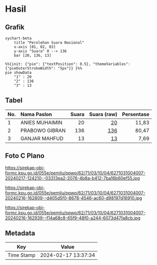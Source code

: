 # Hasil

## Grafik

```mermaid
xychart-beta
    title "Perolehan Suara Nasional"
    x-axis [01, 02, 03]
    y-axis "Suara" 0 --> 136
    bar [20, 136, 13]
```

```mermaid
%%{init: {"pie": {"textPosition": 0.5}, "themeVariables": {"pieOuterStrokeWidth": "5px"}} }%%
pie showData
    "1" : 20
    "2" : 136
    "3" : 13
```

## Tabel

| No. | Nama Paslon    | Suara | Suara (raw) | Persentase |
|:--- |:-------------- | -----:| -----------:| ----------:|
| 1   | ANIES MUHAIMIN | 20    | [20][p-1]   | 11,83      |
| 2   | PRABOWO GIBRAN | 136   | [136][p-2]  | 80,47      |
| 3   | GANJAR MAHFUD  | 13    | [13][p-3]   | 7,69       |


[p-1]: https://github.com/gigit-pemilu/pemilu-2024/blob/main/pilpres/hitung-suara/sub/62-kalimantan-tengah/sub/71-kota-palangkaraya/sub/03-jekan-raya/sub/1004-petuk-katimpun/sub/007-tps/sub/paslon-1.txt
[p-2]: https://github.com/gigit-pemilu/pemilu-2024/blob/main/pilpres/hitung-suara/sub/62-kalimantan-tengah/sub/71-kota-palangkaraya/sub/03-jekan-raya/sub/1004-petuk-katimpun/sub/007-tps/sub/paslon-2.txt
[p-3]: https://github.com/gigit-pemilu/pemilu-2024/blob/main/pilpres/hitung-suara/sub/62-kalimantan-tengah/sub/71-kota-palangkaraya/sub/03-jekan-raya/sub/1004-petuk-katimpun/sub/007-tps/sub/paslon-3.txt

## Foto C Plano

https://sirekap-obj-formc.kpu.go.id/055e/pemilu/ppwp/62/71/03/10/04/6271031004007-20240217-124210--03313ea2-2076-4b8a-b412-7ba16b60ef55.jpg

https://sirekap-obj-formc.kpu.go.id/055e/pemilu/ppwp/62/71/03/10/04/6271031004007-20240216-162809--d405d5f0-8678-4546-ac60-d98197d16910.jpg

https://sirekap-obj-formc.kpu.go.id/055e/pemilu/ppwp/62/71/03/10/04/6271031004007-20240216-162939--f14a68c8-65f9-48f0-a244-6073d47fa8cb.jpg


## Metadata

| Key        | Value               |
| ---------- | ------------------- |
| Time Stamp | 2024-02-17 13:37:34 |



